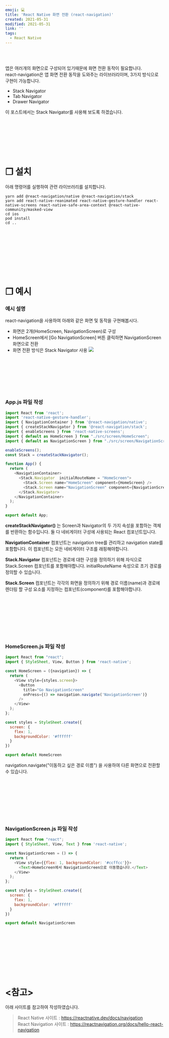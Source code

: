 ```yaml
---
emoji: 💻
title: 'React Native 화면 전환 (react-navigation)'
created: 2021-05-31
modified: 2021-05-31
link: ''
tags:
  - React Native
---
```

<br></br>





앱은 여러개의 화면으로 구성되어 있기때문에 화면 전환 동작이 필요합니다.  
react-navigation은 앱 화면 전환 동작을 도와주는 라이브러리이며, 3가지 방식으로 구현이 가능합니다.  
- Stack Navigator
- Tab Navigator
- Drawer Navigator

이 포스트에서는 Stack Navigator를 사용해 보도록 하겠습니다.
<br></br><br></br><br></br><br></br>





# **❐ 설치**
아래 명령어를 실행하여 관련 라이브러리를 설치합니다.
```
yarn add @react-navigation/native @react-navigation/stack
yarn add react-native-reanimated react-native-gesture-handler react-native-screens react-native-safe-area-context @react-native-community/masked-view
cd ios
pod install
cd ..
```
<br></br><br></br><br></br><br></br>





# **❐ 예시**
### 예시 설명
react-navigation을 사용하여 아래와 같은 화면 및 동작을 구현해봅시다.
- 화면은 2개(HomeScreen, NavigationScreen)로 구성  
- HomeScreen에서 [Go NavigationScreen] 버튼 클릭하면 NavigationScreen 화면으로 전환  
- 화면 전환 방식은 Stack Navigator 사용
![](/assets/react-native-navigation.png)
<br></br><br></br><br></br><br></br>





### App.js 파일 작성
```javascript
import React from 'react';
import 'react-native-gesture-handler';
import { NavigationContainer } from '@react-navigation/native';
import { createStackNavigator } from '@react-navigation/stack';
import { enableScreens } from 'react-native-screens';
import { default as HomeScreen } from "./src/screen/HomeScreen";
import { default as NavigationScreen } from "./src/screen/NavigationScreen";

enableScreens();
const Stack = createStackNavigator();

function App() {
  return (
    <NavigationContainer>
      <Stack.Navigator  initialRouteName = "HomeScreen">
        <Stack.Screen name="HomeScreen" component={HomeScreen} />
        <Stack.Screen name="NavigationScreen" component={NavigationScreen} />
      </Stack.Navigator>
    </NavigationContainer>
  );
}

export default App;
```
**<Box>createStackNavigator()</Box>** 는 Screen과 Navigator의 두 가지 속성을 포함하는 객체를 반환하는 함수입니다.
둘 다 네비게이터 구성에 사용되는 React 컴포넌트입니다.  

**<Box>NavigationContainer</Box>** 컴포넌트는 navigation tree를 관리하고 navigation state를 포함합니다.
이 컴포넌트는 모든 네비게이터 구조를 래핑해야합니다.  

**<Box>Stack.Navigator</Box>** 컴포넌트는 경로에 대한 구성을 정의하기 위해 자식으로 Stack.Screen 컴포넌트를 포함해야합니다.
initialRouteName 속성으로 초기 경로를 정의할 수 있습니다.  

**<Box>Stack.Screen</Box>** 컴포넌트는 각각의 화면을 정의하기 위해 경로 이름(name)과 경로에 렌더링 할 구성 요소를 지정하는 컴포넌트(component)를 포함해야합니다.  
<br></br><br></br><br></br><br></br>





### HomeScreen.js 파일 작성
```javascript
import React from "react";
import { StyleSheet, View, Button } from 'react-native';

const HomeScreen = ({navigation}) => {  
  return (
    <View style={styles.screen}>
      <Button
        title="Go NavigationScreen"
        onPress={() => navigation.navigate('NavigationScreen')}
      />
    </View>
  );
};

const styles = StyleSheet.create({
  screen: {
    flex: 1,
    backgroundColor: '#ffffff'
  }
})

export default HomeScreen
```
<Box>navigation.navigate("이동하고 싶은 경로 이름")</Box> 을 사용하여 다른 화면으로 전환할 수 있습니다.  
<br></br><br></br><br></br><br></br>





### NavigationScreen.js 파일 작성
```javascript
import React from "react";
import { StyleSheet, View, Text } from 'react-native'; 

const NavigationScreen = () => {  
  return (
    <View style={{flex: 1, backgroundColor: '#ccffcc'}}>
      <Text>HomeScreen에서 NavigationScreen으로 이동했습니다.</Text>
    </View>
  );
};

const styles = StyleSheet.create({
  screen: {
    flex: 1,
    backgroundColor: '#ffffff'
  }
})

export default NavigationScreen
```
<br></br><br></br><br></br><br></br>





# **<참고>**
아래 사이트를 참고하여 작성하였습니다.
> React Native 사이트 : https://reactnative.dev/docs/navigation  
> React Navigation 사이트 : https://reactnavigation.org/docs/hello-react-navigation

<br></br><br></br>